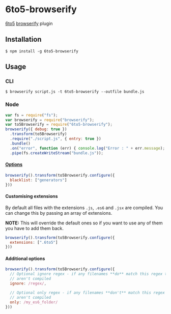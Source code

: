 # 6to5-browserify

[6to5](https://github.com/6to5/6to5) [browserify](https://github.com/substack/node-browserify) plugin

## Installation

    $ npm install -g 6to5-browserify

## Usage

### CLI

    $ browserify script.js -t 6to5-browserify --outfile bundle.js

### Node

```javascript
var fs = require("fs");
var browserify = require("browserify");
var to5Browserify = require("6to5-browserify");
browserify({ debug: true })
  .transform(to5Browserify)
  .require("./script.js", { entry: true })
  .bundle()
  .on("error", function (err) { console.log("Error : " + err.message); })
  .pipe(fs.createWriteStream("bundle.js"));
```

#### [Options](https://github.com/sebmck/6to5#options)

```javascript
browserify().transform(to5Browserify.configure({
  blacklist: ["generators"]
}))
```

#### Customising extensions

By default all files with the extensions `.js`, `.es6` and `.jsx` are compiled.
You can change this by passing an array of extensions.

**NOTE:** This will override the default ones so if you want to use any of them
you have to add them back.

```javascript
browserify().transform(to5Browserify.configure({
  extensions: [".6to5"]
}))
```

#### Additional options

```javascript
browserify().transform(to5Browserify.configure({
  // Optional ignore regex - if any filenames **do** match this regex then they
  // aren't compiled
  ignore: /regex/,

  // Optional only regex - if any filenames **don't** match this regex then they
  // aren't compiled
  only: /my_es6_folder/
}))
```
